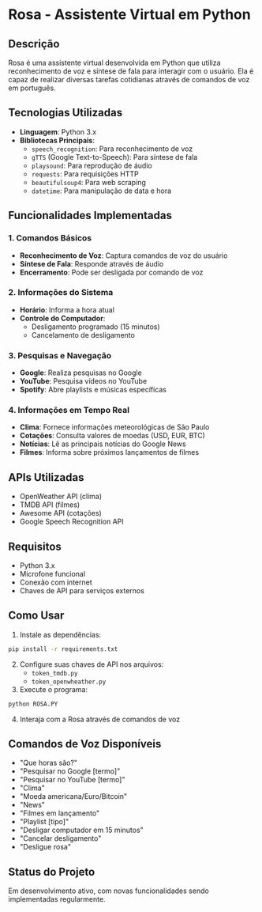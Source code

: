 # Rosa - Assistente Virtual em Python

## Descrição
Rosa é uma assistente virtual desenvolvida em Python que utiliza reconhecimento de voz e síntese de fala para interagir com o usuário. Ela é capaz de realizar diversas tarefas cotidianas através de comandos de voz em português.

## Tecnologias Utilizadas
- **Linguagem**: Python 3.x
- **Bibliotecas Principais**:
  - `speech_recognition`: Para reconhecimento de voz
  - `gTTS` (Google Text-to-Speech): Para síntese de fala
  - `playsound`: Para reprodução de áudio
  - `requests`: Para requisições HTTP
  - `beautifulsoup4`: Para web scraping
  - `datetime`: Para manipulação de data e hora

## Funcionalidades Implementadas

### 1. Comandos Básicos
- **Reconhecimento de Voz**: Captura comandos de voz do usuário
- **Síntese de Fala**: Responde através de áudio
- **Encerramento**: Pode ser desligada por comando de voz

### 2. Informações do Sistema
- **Horário**: Informa a hora atual
- **Controle do Computador**: 
  - Desligamento programado (15 minutos)
  - Cancelamento de desligamento

### 3. Pesquisas e Navegação
- **Google**: Realiza pesquisas no Google
- **YouTube**: Pesquisa vídeos no YouTube
- **Spotify**: Abre playlists e músicas específicas

### 4. Informações em Tempo Real
- **Clima**: Fornece informações meteorológicas de São Paulo
- **Cotações**: Consulta valores de moedas (USD, EUR, BTC)
- **Notícias**: Lê as principais notícias do Google News
- **Filmes**: Informa sobre próximos lançamentos de filmes

## APIs Utilizadas
- OpenWeather API (clima)
- TMDB API (filmes)
- Awesome API (cotações)
- Google Speech Recognition API

## Requisitos
- Python 3.x
- Microfone funcional
- Conexão com internet
- Chaves de API para serviços externos

## Como Usar
1. Instale as dependências:
```bash
pip install -r requirements.txt
```
2. Configure suas chaves de API nos arquivos:
   - `token_tmdb.py`
   - `token_openwheather.py`
3. Execute o programa:
```bash
python ROSA.PY
```
4. Interaja com a Rosa através de comandos de voz

## Comandos de Voz Disponíveis
- "Que horas são?"
- "Pesquisar no Google [termo]"
- "Pesquisar no YouTube [termo]"
- "Clima"
- "Moeda americana/Euro/Bitcoin"
- "News"
- "Filmes em lançamento"
- "Playlist [tipo]"
- "Desligar computador em 15 minutos"
- "Cancelar desligamento"
- "Desligue rosa"

## Status do Projeto
Em desenvolvimento ativo, com novas funcionalidades sendo implementadas regularmente.
